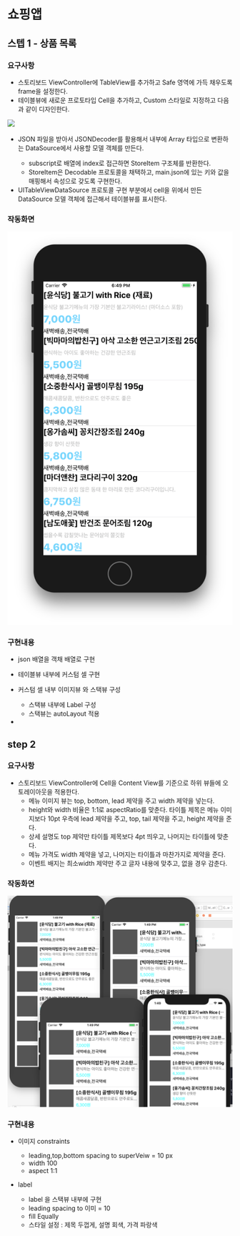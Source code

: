 # 쇼핑앱

## 스텝 1 - 상품 목록

### 요구사항

- 스토리보드 ViewController에 TableView를 추가하고 Safe 영역에 가득 채우도록 frame을 설정한다.
- 테이블뷰에 새로운 프로토타입 Cell을 추가하고, Custom 스타일로 지정하고 다음과 같이 디자인한다.

![](http://public.codesquad.kr/jk/storeapp-step1-celldesign.png)

- JSON 파일을 받아서 JSONDecoder를 활용해서 내부에 Array<StoreItem> 타입으로 변환하는 DataSource에서 사용할 모델 객체를 만든다.
	* subscript로 배열에 index로 접근하면 StoreItem 구조체를 반환한다.
	* StoreItem은 Decodable 프로토콜을 채택하고, main.json에 있는 키와 값을 매핑해서 속성으로 갖도록 구현한다.
- UITableViewDataSource 프로토콜 구현 부분에서 cell을 위에서 만든 DataSource 모델 객체에 접근해서 테이블뷰를 표시한다.



### 작동화면

![](swift_storeApp_step1_20190326.png)

### 구현내용

- json 배열을 객채 배열로 구현
- 테이블뷰 내부에 커스텀 셀 구현
- 커스텀 셀 내부 이미지뷰 와 스택뷰 구성
	* 스택뷰 내부에 Label 구성
	* 스택뷰는 autoLayout 적용

-	

## step 2 

### 요구사항

 - 스토리보드 ViewController에 Cell을 Content View를 기준으로 하위 뷰들에 오토레이아웃을 적용한다.
	* 메뉴 이미지 뷰는 top, bottom, lead 제약을 주고 width 제약을 넣는다. 
	* height와 width 비율은 1:1로 aspectRatio를 맞춘다.
타이틀 제목은 메뉴 이미지보다 10pt 우측에 lead 제약을 주고, top, tail 제약을 주고, height 제약을 준다.
	* 상세 설명도 top 제약만 타이틀 제목보다 4pt 띄우고, 나머지는 타이틀에 맞춘다.
	* 메뉴 가격도 width 제약을 넣고, 나머지는 타이틀과 마찬가지로 제약을 준다.
	* 이벤트 배지는 최소width 제약만 주고 글자 내용에 맞추고, 없을 경우 감춘다.


### 작동화면

![](swift_storeApp_step2_20190328.png)


### 구현내용

- 이미지 constraints
	* leading,top,bottom spacing to superVeiw = 10 px
	* width 100
	* aspect 1:1

- label
	* label 을 스택뷰 내부에 구현
	* leading spacing to 이미 = 10
	* fill Equally
	* 스타일 설정 : 제목 두껍게, 설명 회색, 가격 파랑색 